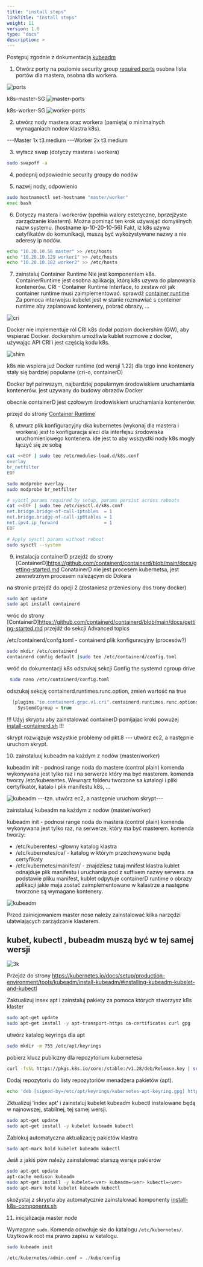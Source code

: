 ```yaml
---
title: "install steps"
linkTitle: "Install steps"
weight: 11
version: 1.0
type: "docs"
description: >
---
```


Postępuj zgodnie z dokumentacją [kubeadm](https://kubernetes.io/docs/setup/production-environment/tools/kubeadm/install-kubeadm/)



1. Otwórz porty na poziomie security group [required ports](https://kubernetes.io/docs/reference/networking/ports-and-protocols/)
   osobna lista portów dla mastera, osobna dla workera.
   
![ports](../02-build-cluster/ports.png)

k8s-master-SG
![master-ports](../02-build-cluster/master-port.png)

k8s-worker-SG
![worker-ports](../02-build-cluster/worker-port.png)

2. utwórz nody mastera oraz workera (pamiętaj o minimalnych wymaganiach nodow klastra k8s).

---Master
1x t3.medium
---Worker
2x t3.medium

3. wyłacz swap (dotyczy mastera i workera)

```bash
sudo swapoff -a
```
4. podepnij odpowiednie security groupy do nodów

5. nazwij nody, odpowienio

```bash
sudo hostnamectl set-hostname "master/worker"
exec bash
```

6. Dotyczy mastera i workerów (spełnia walory estetyczne, bprzejżyste zarządzanie klasterm).
Można pominąć ten krok używająć domyślnych nazw systemu. (hostname ip-10-20-10-56)
Fakt, iż k8s używa cetyfikatów do komunikacji, muszą być wykożystywane nazwy a nie aderesy ip nodów.

```bash
echo "10.20.10.56 master" >> /etc/hosts
echo "10.20.10.129 worker1" >> /etc/hosts
echo "10.20.10.182 worker2" >> /etc/hosts
```

7. zainstaluj Container Runtime
Nie jest komponentem k8s. ContainerRuntime jest osobna aplikacja, którą k8s uzywa do planowania kontenerów.
CRI - Container Runtime Interface, to zestaw ról jak container runtime musi zaimplementować. 
sprawdź [container runtime](../01-core-concepts/02-architecture/01-worker_.md)
Za pomoca interwejsu kubelet jest w stanie rozmawiać s conteiner runtime aby zaplanować kontenery, pobrać obrazy, ...

![cri](../02-build-cluster/cri.png)

Docker nie implementuje ról CRI
k8s dodał poziom dockershim (GW), aby wspierać Docker.
dockershim umożliwia kublet rozmowe z docker, używając API CRI i jest częścią kodu k8s.

![shim](../02-build-cluster/shim.png)

k8s nie wspiera już Docker runtime (od wersji 1.22)
dla tego inne kontenery stały się bardziej popularne (cri-o, containerD)

Docker był peirwszym, najbardziej popularnym środowiskiem uruchamiania kontenerów.
jest uzywany do budowy obrazów Docker

obecnie containerD jest czołowym środowiskiem uruchamiania kontenerów.

przejd do strony [Container Runtime](https://kubernetes.io/docs/setup/production-environment/container-runtimes/)


8. utwurz plik konfiguracyjny dka kubernetes (wykonaj dla mastera i workera)
jest to konfiguracja sieci dla interfejsu środowiska uruchomieniowego kontenera.
ide jest to aby wsszystki nody k8s mogły łączyć się ze sobą

```bash
cat <<EOF | sudo tee /etc/modules-load.d/k8s.conf
overlay
br_netfilter
EOF

sudo modprobe overlay
sudo modprobe br_netfilter

# sysctl params required by setup, params persist across reboots
cat <<EOF | sudo tee /etc/sysctl.d/k8s.conf
net.bridge.bridge-nf-call-iptables  = 1
net.bridge.bridge-nf-call-ip6tables = 1
net.ipv4.ip_forward                 = 1
EOF

# Apply sysctl params without reboot
sudo sysctl --system
```
9. instalacja containerD
przejdź do strony [ContainerD]https://github.com/containerd/containerd/blob/main/docs/getting-started.md
ConatainerD nie jest procesem kubernetsa, jest zewnetrznym procesem należącym do Dokera

na stronie przejdź do opcji 2 (zostaniesz przeniesiony dos trony docker)

```bash
sudo apt update
sudo apt install containerd
```
 wróc do strony [ContainerD]https://github.com/containerd/containerd/blob/main/docs/getting-started.md
 przejdź do sekcji Advanced topics

 /etc/containerd/confg.toml - containerd plik konfiguracyjny (procesów?)

 ```bash
 sudo mkdir /etc/containerd
 containerd config default |sudo tee /etc/containerd/config.toml
 ```

 wróć do dokumentacji k8s
 odszukaj sekcji Config the systemd cgroup drive
```bash
 sudo nano /etc/containerd/config.toml
```

odszukaj sekcję containerd.runtimes.runc.option, zmień wartość na true 

```C
  [plugins."io.containerd.grpc.v1.cri".containerd.runtimes.runc.options]
    SystemdCgroup = true
```
!!! Użyj skryptu aby zainstalować containerD pomijajac kroki powużej 
[install-containerd.sh](../02-build-cluster/install-containerd.sh) !!!

skrypt rozwiązuje wszystkie problemy od pkt.8
--- utwórz ec2, a następnie uruchom skrypt.

10. zainstaluuj kubeadm na każdym z nodów (master/worker)

kubeadm init - podnosi range noda do mastere (control plain)
komenda wykonywana jest tylko raz i na serwerze który ma być masterem.
komenda tworzy /etc/kuberentes. Wewnąrz folderu tworzone sa katalogi i pliki certyfikatór, katalo i plik manifestu k8s, ...

![kubeadm](../02-build-cluster/kubeadm.png)
---tzn. utwórz ec2, a następnie uruchom skrypt--- 

zainstaluuj kubeadm na każdym z nodów (master/worker)

kubeadm init - podnosi range noda do mastera (control plain)
komenda wykonywana jest tylko raz, na serwerze, który ma być masterem.
komenda tworzy:
  - /etc/kuberentes/ -głowny katalog klastra
  - /etc/kubernetes/ca/ - katalog w którym przechowywane będą certyfikaty
  - /etc/kubernetes/manifest/ - znajdziesz tutaj mnifest klastra
    kublet odnajduje plik manifestu i uruchamia pod z suffixem nazwy serwera.
    na podstawie pliku manifest, kublet odpytuje containerD runtime o obrazy aplikacji jakie maja zostać zaimplementowane w kalastrze a następne tworzone są wymagane kontenery.

![kubeadm](../02-build-cluster/kubeadm.png)

Przed zainicjowaniem master nose należy zainstalować kilka narzędzi ułatwiających zarządzanie klasterem.
## kubet, kubectl , bubeadm muszą być w tej samej wersji

![3k](../02-build-cluster/3k.png)

Przejdz do strony  https://kubernetes.io/docs/setup/production-environment/tools/kubeadm/install-kubeadm/#installing-kubeadm-kubelet-and-kubectl


Zaktualizuj insex apt i zainstaluj pakiety za pomoca których stworzysz k8s klaster

```bash
sudo apt-get update
sudo apt-get install -y apt-transport-https ca-certificates curl gpg
```

utwórz katalog keyrings dla apt

```bash
sudo mkdir -m 755 /etc/apt/keyrings
```

pobierz klucz publiczny dla repozytorium kubernetesa

```bash
curl -fsSL https://pkgs.k8s.io/core:/stable:/v1.28/deb/Release.key | sudo gpg --dearmor -o /etc/apt/keyrings/kubernetes-apt-keyring.gpg
```

Dodaj repozytoriu do listy repozytoriów menadżera pakietów (apt).

```bash
echo 'deb [signed-by=/etc/apt/keyrings/kubernetes-apt-keyring.gpg] https://pkgs.k8s.io/core:/stable:/v1.28/deb/ /' | sudo tee /etc/apt/sources.list.d/kubernetes.list
```

Zktualizuj 'index apt' i zainstaluj kubelet kubeadm kubectl
instalowane będą w najnowszej, stabilnej, tej samej wersji.


```bash
sudo apt-get update
sudo apt-get install -y kubelet kubeadm kubectl
```

Zablokuj automatyczna aktualizację pakietów klastra
```bash
sudo apt-mark hold kubelet kubeadm kubectl
```

Jeśłi z jakiś pów należy zainstalować starszą wersje pakierów
```bash
sudo apt-get update
apt-cache medison kubeadm
sudo apt-get install -y kubelet=<ver> kubeadm=<ver> kubectl=<ver>
sudo apt-mark hold kubelet kubeadm kubectl
```

skożystaj z skryptu aby automatycznie zainstalować komponenty [install-k8s-components.sh](../02-build-cluster/install-k8s-components.sh)

11. inicjalizacja master node

Wymagane ```sudo```. Komenda odwołuje sie do katalogu ```/etc/kubernetes/```. Uzytkowik root ma prawo zapisu w katalogu.

```bash
sudo kubeadm init
```

```C
/etc/kubernetes/admin.comf = ./kube/config
```

